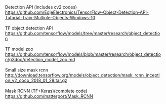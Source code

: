 
Detection API (includes cv2 codes)<br>https://github.com/EdjeElectronics/TensorFlow-Object-Detection-API-Tutorial-Train-Multiple-Objects-Windows-10
<br><br>
TF object detection API <br>
https://github.com/tensorflow/models/tree/master/research/object_detection
<br><br>
TF model zoo <br>
https://github.com/tensorflow/models/blob/master/research/object_detection/g3doc/detection_model_zoo.md
<br><br>
Small size mask rcnn <br>
http://download.tensorflow.org/models/object_detection/mask_rcnn_inception_v2_coco_2018_01_28.tar.gz
<br><br>
Mask RCNN (TF+Keras)(complete code)<br>
https://github.com/matterport/Mask_RCNN
<br><br>
